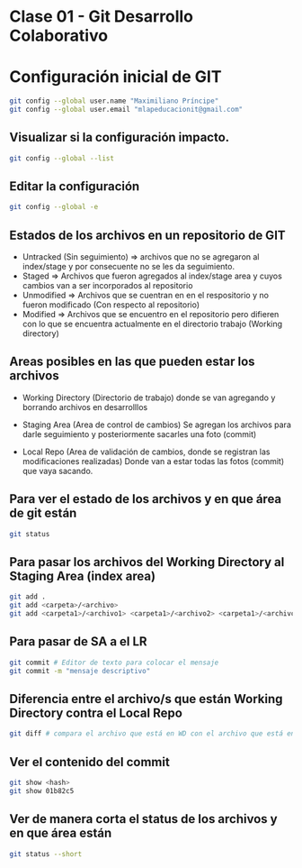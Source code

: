# Clase 01 - Git Desarrollo Colaborativo

# Configuración inicial de GIT

```sh
git config --global user.name "Maximiliano Príncipe"
git config --global user.email "mlapeducacionit@gmail.com"
```

## Visualizar si la configuración impacto.

```sh
git config --global --list
```

## Editar la configuración

```sh
git config --global -e
```

## Estados de los archivos en un repositorio de GIT

* Untracked (Sin seguimiento) => archivos que no se agregaron al index/stage y por consecuente no se les da seguimiento.
* Staged => Archivos que fueron agregados al index/stage area y cuyos cambios van a ser incorporados al repositorio
* Unmodified => Archivos que se cuentran en en el respositorio y no fueron modificado (Con respecto al repositorio)
* Modified => Archivos que se encuentro en el repositorio pero difieren con lo que se encuentra actualmente en el directorio trabajo (Working directory)

## Areas posibles en las que pueden estar los archivos

* Working Directory (Directorio de trabajo) donde se van agregando y borrando archivos en desarrolllos

* Staging Area (Area de control de cambios) Se agregan los archivos para darle seguimiento y posteriormente sacarles una foto (commit)

* Local Repo (Area de validación de cambios, donde se registran las modificaciones realizadas) Donde van a estar todas las fotos (commit) que vaya sacando.

## Para ver el estado de los archivos y en que área de git están

```sh
git status
```

## Para pasar los archivos del Working Directory al Staging Area (index area)

```sh
git add .
git add <carpeta>/<archivo>
git add <carpeta1>/<archivo1> <carpeta1>/<archivo2> <carpeta1>/<archivo3>
```

## Para pasar de SA a el LR

```sh
git commit # Editor de texto para colocar el mensaje
git commit -m "mensaje descriptivo"
```

## Diferencia entre el archivo/s que están Working Directory contra el Local Repo

```sh
git diff # compara el archivo que está en WD con el archivo que está en LR
```

## Ver el contenido del commit

```sh
git show <hash>
git show 01b82c5
```

## Ver de manera corta el status de los archivos y en que área están

```sh
git status --short
```